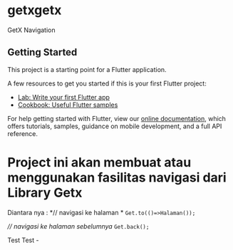 # getxgetx

GetX Navigation

## Getting Started

This project is a starting point for a Flutter application.

A few resources to get you started if this is your first Flutter project:

- [Lab: Write your first Flutter app](https://flutter.dev/docs/get-started/codelab)
- [Cookbook: Useful Flutter samples](https://flutter.dev/docs/cookbook)

For help getting started with Flutter, view our
[online documentation](https://flutter.dev/docs), which offers tutorials,
samples, guidance on mobile development, and a full API reference.

# Project ini akan membuat atau menggunakan fasilitas navigasi dari Library Getx

Diantara nya :
*// navigasi ke halaman *
`Get.to(()=>Halaman());`


*// navigasi ke halaman sebelumnya*
`Get.back();`

Test
Test -